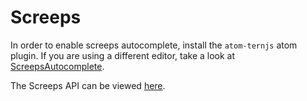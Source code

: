 # Screeps

In order to enable screeps autocomplete, install the `atom-ternjs` atom plugin. If you are using a different editor, take a look at [ScreepsAutocomplete](https://github.com/Garethp/ScreepsAutocomplete).

The Screeps API can be viewed [here](http://support.screeps.com/hc/en-us/articles/203084991-API-Reference).
